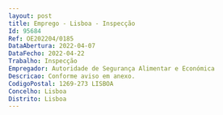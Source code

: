 ```yaml
--- 
layout: post
title: Emprego - Lisboa - Inspecção
Id: 95684
Ref: OE202204/0185
DataAbertura: 2022-04-07
DataFecho: 2022-04-22
Trabalho: Inspecção
Empregador: Autoridade de Segurança Alimentar e Económica
Descricao: Conforme aviso em anexo.
CodigoPostal: 1269-273 LISBOA
Concelho: Lisboa
Distrito: Lisboa
--- 
```

